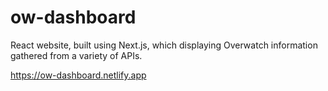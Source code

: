 # ow-dashboard

React website, built using Next.js, which displaying Overwatch information gathered from a variety of APIs.

https://ow-dashboard.netlify.app

